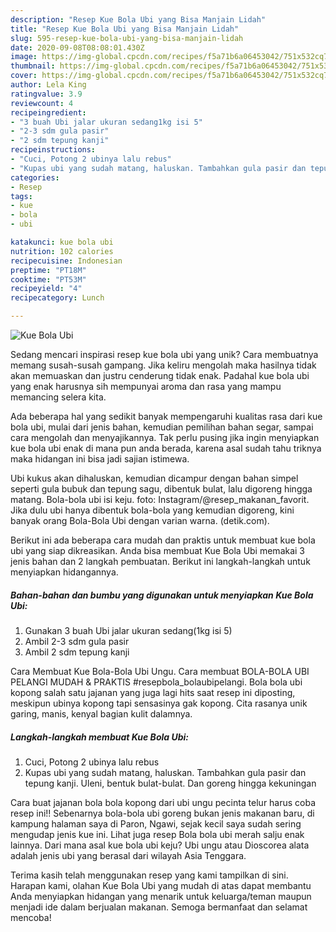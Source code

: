 ```yaml
---
description: "Resep Kue Bola Ubi yang Bisa Manjain Lidah"
title: "Resep Kue Bola Ubi yang Bisa Manjain Lidah"
slug: 595-resep-kue-bola-ubi-yang-bisa-manjain-lidah
date: 2020-09-08T08:08:01.430Z
image: https://img-global.cpcdn.com/recipes/f5a71b6a06453042/751x532cq70/kue-bola-ubi-foto-resep-utama.jpg
thumbnail: https://img-global.cpcdn.com/recipes/f5a71b6a06453042/751x532cq70/kue-bola-ubi-foto-resep-utama.jpg
cover: https://img-global.cpcdn.com/recipes/f5a71b6a06453042/751x532cq70/kue-bola-ubi-foto-resep-utama.jpg
author: Lela King
ratingvalue: 3.9
reviewcount: 4
recipeingredient:
- "3 buah Ubi jalar ukuran sedang1kg isi 5"
- "2-3 sdm gula pasir"
- "2 sdm tepung kanji"
recipeinstructions:
- "Cuci, Potong 2 ubinya lalu rebus"
- "Kupas ubi yang sudah matang, haluskan. Tambahkan gula pasir dan tepung kanji. Uleni, bentuk bulat-bulat. Dan goreng hingga kekuningan"
categories:
- Resep
tags:
- kue
- bola
- ubi

katakunci: kue bola ubi 
nutrition: 102 calories
recipecuisine: Indonesian
preptime: "PT18M"
cooktime: "PT53M"
recipeyield: "4"
recipecategory: Lunch

---
```



![Kue Bola Ubi](https://img-global.cpcdn.com/recipes/f5a71b6a06453042/751x532cq70/kue-bola-ubi-foto-resep-utama.jpg)

Sedang mencari inspirasi resep kue bola ubi yang unik? Cara membuatnya memang susah-susah gampang. Jika keliru mengolah maka hasilnya tidak akan memuaskan dan justru cenderung tidak enak. Padahal kue bola ubi yang enak harusnya sih mempunyai aroma dan rasa yang mampu memancing selera kita.

Ada beberapa hal yang sedikit banyak mempengaruhi kualitas rasa dari kue bola ubi, mulai dari jenis bahan, kemudian pemilihan bahan segar, sampai cara mengolah dan menyajikannya. Tak perlu pusing jika ingin menyiapkan kue bola ubi enak di mana pun anda berada, karena asal sudah tahu triknya maka hidangan ini bisa jadi sajian istimewa.

Ubi kukus akan dihaluskan, kemudian dicampur dengan bahan simpel seperti gula bubuk dan tepung sagu, dibentuk bulat, lalu digoreng hingga matang. Bola-bola ubi isi keju. foto: Instagram/@resep_makanan_favorit. Jika dulu ubi hanya dibentuk bola-bola yang kemudian digoreng, kini banyak orang Bola-Bola Ubi dengan varian warna. (detik.com).


Berikut ini ada beberapa cara mudah dan praktis untuk membuat kue bola ubi yang siap dikreasikan. Anda bisa membuat Kue Bola Ubi memakai 3 jenis bahan dan 2 langkah pembuatan. Berikut ini langkah-langkah untuk menyiapkan hidangannya.

<!--inarticleads1-->

##### Bahan-bahan dan bumbu yang digunakan untuk menyiapkan Kue Bola Ubi:

1. Gunakan 3 buah Ubi jalar ukuran sedang(1kg isi 5)
1. Ambil 2-3 sdm gula pasir
1. Ambil 2 sdm tepung kanji


Cara Membuat Kue Bola-Bola Ubi Ungu. Cara membuat BOLA-BOLA UBI PELANGI MUDAH &amp; PRAKTIS #resepbola_bolaubipelangi. Bola bola ubi kopong salah satu jajanan yang juga lagi hits saat resep ini diposting, meskipun ubinya kopong tapi sensasinya gak kopong. Cita rasanya unik garing, manis, kenyal bagian kulit dalamnya. 

<!--inarticleads2-->

##### Langkah-langkah membuat Kue Bola Ubi:

1. Cuci, Potong 2 ubinya lalu rebus
1. Kupas ubi yang sudah matang, haluskan. Tambahkan gula pasir dan tepung kanji. Uleni, bentuk bulat-bulat. Dan goreng hingga kekuningan


Cara buat jajanan bola bola kopong dari ubi ungu pecinta telur harus coba resep ini!! Sebenarnya bola-bola ubi goreng bukan jenis makanan baru, di kampung halaman saya di Paron, Ngawi, sejak kecil saya sudah sering mengudap jenis kue ini. Lihat juga resep Bola bola ubi merah salju enak lainnya. Dari mana asal kue bola ubi keju? Ubi ungu atau Dioscorea alata adalah jenis ubi yang berasal dari wilayah Asia Tenggara. 

Terima kasih telah menggunakan resep yang kami tampilkan di sini. Harapan kami, olahan Kue Bola Ubi yang mudah di atas dapat membantu Anda menyiapkan hidangan yang menarik untuk keluarga/teman maupun menjadi ide dalam berjualan makanan. Semoga bermanfaat dan selamat mencoba!
